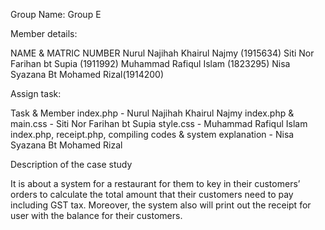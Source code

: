Group Name: Group E

Member details:

NAME	& MATRIC NUMBER
Nurul Najihah Khairul Najmy (1915634)
Siti Nor Farihan bt Supia	(1911992)
Muhammad Rafiqul Islam	(1823295)
Nisa Syazana Bt Mohamed Rizal(1914200)

Assign task:

Task	& Member
index.php - Nurul Najihah Khairul Najmy
index.php & main.css - Siti Nor Farihan bt Supia
style.css - Muhammad Rafiqul Islam
index.php, receipt.php, compiling codes & system explanation - Nisa Syazana Bt Mohamed Rizal

Description of the case study

It is about a system for a restaurant for them to key in their customers’ orders to calculate the total amount that their customers need to pay including GST tax. Moreover, the system also will print out the receipt for user with the balance for their customers.
